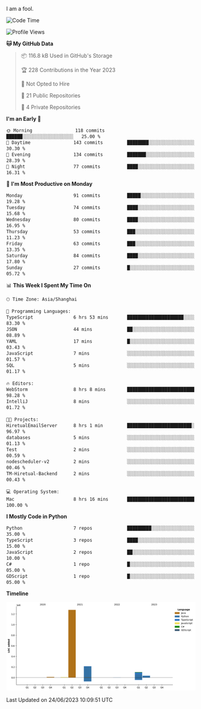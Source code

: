 I am a fool.

<!--START_SECTION:waka-->
![Code Time](http://img.shields.io/badge/Code%20Time-497%20hrs%2037%20mins-blue)

![Profile Views](http://img.shields.io/badge/Profile%20Views-3-blue)

**🐱 My GitHub Data** 

> 📦 116.8 kB Used in GitHub's Storage 
 > 
> 🏆 228 Contributions in the Year 2023
 > 
> 🚫 Not Opted to Hire
 > 
> 📜 21 Public Repositories 
 > 
> 🔑 4 Private Repositories 
 > 
**I'm an Early 🐤** 

```text
🌞 Morning                118 commits         ██████░░░░░░░░░░░░░░░░░░░   25.00 % 
🌆 Daytime                143 commits         ████████░░░░░░░░░░░░░░░░░   30.30 % 
🌃 Evening                134 commits         ███████░░░░░░░░░░░░░░░░░░   28.39 % 
🌙 Night                  77 commits          ████░░░░░░░░░░░░░░░░░░░░░   16.31 % 
```
📅 **I'm Most Productive on Monday** 

```text
Monday                   91 commits          █████░░░░░░░░░░░░░░░░░░░░   19.28 % 
Tuesday                  74 commits          ████░░░░░░░░░░░░░░░░░░░░░   15.68 % 
Wednesday                80 commits          ████░░░░░░░░░░░░░░░░░░░░░   16.95 % 
Thursday                 53 commits          ███░░░░░░░░░░░░░░░░░░░░░░   11.23 % 
Friday                   63 commits          ███░░░░░░░░░░░░░░░░░░░░░░   13.35 % 
Saturday                 84 commits          ████░░░░░░░░░░░░░░░░░░░░░   17.80 % 
Sunday                   27 commits          █░░░░░░░░░░░░░░░░░░░░░░░░   05.72 % 
```


📊 **This Week I Spent My Time On** 

```text
🕑︎ Time Zone: Asia/Shanghai

💬 Programming Languages: 
TypeScript               6 hrs 53 mins       █████████████████████░░░░   83.30 % 
JSON                     44 mins             ██░░░░░░░░░░░░░░░░░░░░░░░   08.89 % 
YAML                     17 mins             █░░░░░░░░░░░░░░░░░░░░░░░░   03.43 % 
JavaScript               7 mins              ░░░░░░░░░░░░░░░░░░░░░░░░░   01.57 % 
SQL                      5 mins              ░░░░░░░░░░░░░░░░░░░░░░░░░   01.17 % 

🔥 Editors: 
WebStorm                 8 hrs 8 mins        █████████████████████████   98.28 % 
IntelliJ                 8 mins              ░░░░░░░░░░░░░░░░░░░░░░░░░   01.72 % 

🐱‍💻 Projects: 
HiretualEmailServer      8 hrs 1 min         ████████████████████████░   96.97 % 
databases                5 mins              ░░░░░░░░░░░░░░░░░░░░░░░░░   01.13 % 
Test                     2 mins              ░░░░░░░░░░░░░░░░░░░░░░░░░   00.59 % 
nodescheduler-v2         2 mins              ░░░░░░░░░░░░░░░░░░░░░░░░░   00.46 % 
TM-Hiretual-Backend      2 mins              ░░░░░░░░░░░░░░░░░░░░░░░░░   00.43 % 

💻 Operating System: 
Mac                      8 hrs 16 mins       █████████████████████████   100.00 % 
```

**I Mostly Code in Python** 

```text
Python                   7 repos             █████████░░░░░░░░░░░░░░░░   35.00 % 
TypeScript               3 repos             ████░░░░░░░░░░░░░░░░░░░░░   15.00 % 
JavaScript               2 repos             ██░░░░░░░░░░░░░░░░░░░░░░░   10.00 % 
C#                       1 repo              █░░░░░░░░░░░░░░░░░░░░░░░░   05.00 % 
GDScript                 1 repo              █░░░░░░░░░░░░░░░░░░░░░░░░   05.00 % 
```



**Timeline**

![Lines of Code chart](https://raw.githubusercontent.com/VeejaLiu/VeejaLiu/master/assets/bar_graph.png)


 Last Updated on 24/06/2023 10:09:51 UTC
<!--END_SECTION:waka-->
